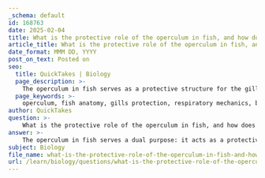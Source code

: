 ```yaml
---
_schema: default
id: 168763
date: 2025-02-04
title: What is the protective role of the operculum in fish, and how does it move?
article_title: What is the protective role of the operculum in fish, and how does it move?
date_format: MMM DD, YYYY
post_on_text: Posted on
seo:
  title: QuickTakes | Biology
  page_description: >-
    The operculum in fish serves as a protective structure for the gills and is crucial for their respiratory mechanics, facilitating water flow over the gills through buccal and opercular pumping.
  page_keywords: >-
    operculum, fish anatomy, gills protection, respiratory mechanics, buccal pumping, opercular pumping, gas exchange, fish biology, aquatic adaptations, respiratory system
author: QuickTakes
question: >-
    What is the protective role of the operculum in fish, and how does it move?
answer: >-
    The operculum in fish serves a dual purpose: it acts as a protective structure for the gills and plays a critical role in the respiratory process. \n\n### Protective Role of the Operculum\nThe operculum is a bony flap that covers the gills, safeguarding them from physical damage and environmental hazards. This protection is essential as the gills are delicate structures responsible for gas exchange, and any injury could impair a fish's ability to breathe effectively. Additionally, the operculum helps prevent debris and predators from accessing the gills, further ensuring the fish's survival.\n\n### Movement of the Operculum\nThe operculum's movement is integral to the fish's respiratory mechanics, particularly in facilitating water flow over the gills. This process involves two main actions: buccal pumping and opercular pumping.\n\n1. **Buccal Pumping**: When a fish opens its mouth, it creates a negative pressure in the buccal cavity (the area inside the mouth). This negative pressure draws water into the mouth.\n\n2. **Opercular Pumping**: As the fish closes its mouth, the operculum simultaneously opens. This action allows the water that has been drawn in to flow over the gills. The operculum's movement helps to build pressure in the gill chamber, effectively pushing the water out through the gill openings.\n\nThis coordinated movement of the operculum and the mouth ensures a continuous flow of water over the gills, which is essential for efficient gas exchange. The operculum's ability to open and close in sync with the buccal cavity's movements allows fish to extract oxygen from the water while expelling carbon dioxide.\n\n### Conclusion\nIn summary, the operculum serves as both a protective cover for the gills and a functional component of the respiratory system in fish. Its movement is crucial for maintaining the flow of water necessary for gas exchange, highlighting the operculum's importance in fish anatomy and physiology. Understanding these mechanisms is vital for studying fish biology and their adaptations to aquatic environments.
subject: Biology
file_name: what-is-the-protective-role-of-the-operculum-in-fish-and-how-does-it-move.md
url: /learn/biology/questions/what-is-the-protective-role-of-the-operculum-in-fish-and-how-does-it-move
---
```


&nbsp;